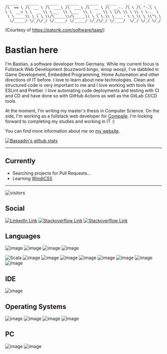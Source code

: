 ~~~
______   ______   ______   ______   ______   _____    __   __   __    
/\  == \ /\  __ \ /\  ___\ /\  ___\ /\  __ \ /\  __-. /\ \ /\ "-.\ \   
\ \  __< \ \  __ \\ \___  \\ \___  \\ \  __ \\ \ \/\ \\ \ \\ \ \-.  \  
 \ \_____\\ \_\ \_\\/\_____\\/\_____\\ \_\ \_\\ \____- \ \_\\ \_\\"\_\ 
  \/_____/ \/_/\/_/ \/_____/ \/_____/ \/_/\/_/ \/____/  \/_/ \/_/ \/_/ 
~~~

(Courtesy of <https://patorjk.com/software/taag/>)

# Bastian here

I'm Bastian, a software developer from Germany.
While my current focus is Fullstack Web Development (buzzword bingo, woop woop), I've dabbled in Game Development, Embedded Programming, Home Automation and other directions of IT before.
I love to learn about new technologies.
Clean and structured code is very important to me and I love working with tools like ESLint and Prettier.
I love automating code deployments and testing with CI and CD and have done so with GitHub Actions as well as the GitLab CI/CD tools.

At the moment, I'm writing my master's thesis in Computer Science.
On the side, I'm working as a fullstack web developer for [Compaile](https://compaile.com/). I'm looking forward to completing my studies and working in IT :)

You can find more information about me on [my website](https://bassadin.de/).

[![Bassadin's github stats](https://github-readme-stats.vercel.app/api?username=Bassadin&show_icons=true&theme=dracula)](https://github.com/anuraghazra/github-readme-stats)

---

## Currently

- Searching projects for Pull Requests...
- Learning [WindiCSS](https://windicss.org/)

---

![visitors](https://visitor-badge.glitch.me/badge?page_id=bassadin_github&left_color=green&right_color=red)

## Social

[![LinkedIn Link](https://img.shields.io/badge/LinkedIn-0077B5?style=for-the-badge&logo=linkedin&logoColor=white)](https://www.linkedin.com/in/basvonbassadin/)
[![Stackoverflow Link](https://img.shields.io/badge/Mastodon-563ACC?style=for-the-badge&logo=mastodon&logoColor=white)](https://freiburg.social/@bassadin)
[![Stackoverflow Link](https://img.shields.io/badge/Stack_Overflow-FE7A16?style=for-the-badge&logo=stack-overflow&logoColor=white)](https://stackoverflow.com/users/3526350/vads)

## Languages

![image](https://img.shields.io/badge/TypeScript-007ACC?style=for-the-badge&logo=typescript&logoColor=white)
![image](https://img.shields.io/badge/JavaScript-323330?style=for-the-badge&logo=javascript&logoColor=F7DF1E)
![image](https://img.shields.io/badge/HTML5-E34F26?style=for-the-badge&logo=html5&logoColor=white)
![image](https://img.shields.io/badge/CSS3-1572B6?style=for-the-badge&logo=css3&logoColor=white)

![Scala](https://img.shields.io/badge/scala-%23DC322F.svg?style=for-the-badge&logo=scala&logoColor=white)
![image](https://img.shields.io/badge/Python-FFD43B?style=for-the-badge&logo=python&logoColor=darkgreen)
![image](https://img.shields.io/badge/C-00599C?style=for-the-badge&logo=c&logoColor=white)
![image](https://img.shields.io/badge/C%2B%2B-00599C?style=for-the-badge&logo=c%2B%2B&logoColor=white)
![image](https://img.shields.io/badge/C%23-239120?style=for-the-badge&logo=c-sharp&logoColor=white)
![image](https://img.shields.io/badge/Java-ED8B00?style=for-the-badge&logo=java&logoColor=white)
![image](https://img.shields.io/badge/PHP-777BB4?style=for-the-badge&logo=php&logoColor=white)
![image](https://img.shields.io/badge/Lua-2C2D72?style=for-the-badge&logo=lua&logoColor=white)
![image](https://img.shields.io/badge/json-5E5C5C?style=for-the-badge&logo=json&logoColor=white)

## IDE

![image](https://img.shields.io/badge/Visual_Studio_Code-0078D4?style=for-the-badge&logo=visual%20studio%20code&logoColor=white)

## Operating Systems

![image](https://img.shields.io/badge/Android-3DDC84?style=for-the-badge&logo=android&logoColor=white)
![image](https://img.shields.io/badge/Windows-0078D6?style=for-the-badge&logo=windows&logoColor=white)
![image](https://img.shields.io/badge/Ubuntu-E95420?style=for-the-badge&logo=ubuntu&logoColor=white)
![image](https://img.shields.io/badge/Linux-FCC624?style=for-the-badge&logo=linux&logoColor=black)

## PC

![image](https://img.shields.io/badge/NVIDIA-RTX2080-76B900?style=for-the-badge&logo=nvidia&logoColor=white)
![image](https://img.shields.io/badge/AMD-Ryzen_7_3700X-ED1C24?style=for-the-badge&logo=amd&logoColor=white)
